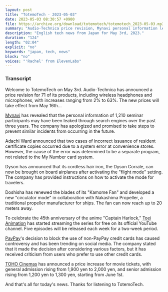 ```yaml
---
layout: post
title: "TotemoTech - 2023-05-03"
date: 2023-05-03 08:30:57 +0900
file: https://archive.org/download/totemotech/totemotech_2023-05-03.mp3
summary: "Audio-Technica price revision, Mynavi personal information leak, and new Dyson 'flight mode' for Cordless hair iron, & more…"
description: "English tech news from Japan for May 3rd, 2023."
duration: "124"
length: "02:04"
explicit: "no"
keywords: "japan, tech, news"
block: "no"
voices: "'Rachel' from ElevenLabs"
---
```


### Transcript

Welcome to TotemoTech on May 3rd. Audio-Technica has announced a price revision for 71 of its products, including wireless headphones and microphones, with increases ranging from 2% to 63%. The new prices will take effect from May 16th...

[Mynavi](/companies/mynavi) has revealed that the personal information of 1,210 seminar participants may have been leaked through search engines over the past three years. The company has apologized and promised to take steps to prevent similar incidents from occurring in the future.

Adachi Ward announced that two cases of incorrect issuance of resident certificate copies occurred due to a system error at convenience stores. However, the cause of the error was determined to be a separate program, not related to the My Number card system.

Dyson has announced that its cordless hair iron, the Dyson Corrale, can now be brought on board airplanes after activating the "flight mode" setting. The company has provided instructions on how to activate the mode for travelers.

Doshisha has renewed the blades of its "Kamome Fan" and developed a new "circulator mode" in collaboration with Nakashima Propeller, a traditional propeller manufacturer for ships. The fan can now reach up to 20 meters away.

To celebrate the 45th anniversary of the anime "Captain Harlock," [Toei Animation](/companies/toei-animation) has started streaming the series for free on its official YouTube channel. Five episodes will be released each week for a two-week period.

[PayPay](/companies/paypay)'s decision to block the use of non-PayPay credit cards has caused controversy and has been trending on social media. The company stated that it made the decision after considering various factors, but it has received criticism from users who prefer to use other credit cards.

[TOHO Cinemas](/companies/toho-cinemas) has announced a price increase for movie tickets, with general admission rising from 1,900 yen to 2,000 yen, and senior admission rising from 1,200 yen to 1,300 yen, starting from June 1st.

And that's all for today's news. Thanks for listening to TotemoTech.

